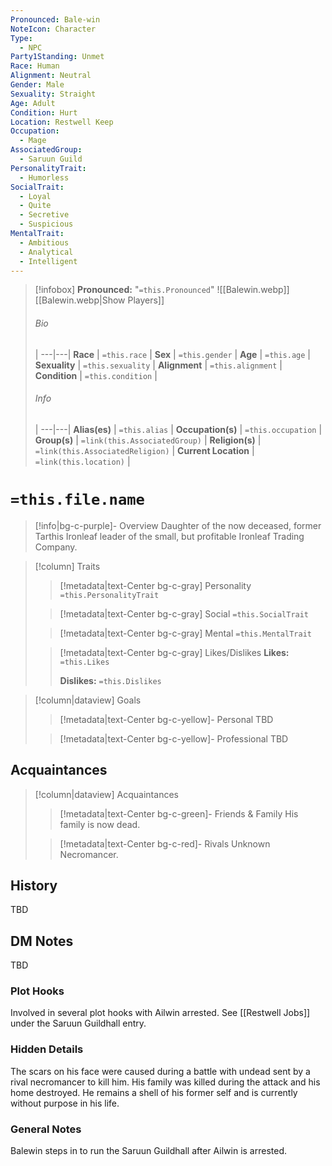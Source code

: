 ```yaml
---
Pronounced: Bale-win
NoteIcon: Character
Type:
  - NPC
Party1Standing: Unmet
Race: Human
Alignment: Neutral
Gender: Male
Sexuality: Straight
Age: Adult
Condition: Hurt
Location: Restwell Keep
Occupation:
  - Mage
AssociatedGroup:
  - Saruun Guild
PersonalityTrait:
  - Humorless
SocialTrait:
  - Loyal
  - Quite
  - Secretive
  - Suspicious
MentalTrait:
  - Ambitious
  - Analytical
  - Intelligent
---
```


> [!infobox]
> **Pronounced:**  "`=this.Pronounced`"
> ![[Balewin.webp]]
> [[Balewin.webp|Show Players]]
> ###### Bio
>  |
> ---|---|
> **Race** | `=this.race` |
> **Sex** | `=this.gender` |
> **Age** | `=this.age` |
> **Sexuality** | `=this.sexuality` |
> **Alignment** | `=this.alignment` |
> **Condition** | `=this.condition` |
> ###### Info
>  |
> ---|---|
> **Alias(es)** | `=this.alias` |
> **Occupation(s)** | `=this.occupation` |
> **Group(s)** | `=link(this.AssociatedGroup)` |
> **Religion(s)** | `=link(this.AssociatedReligion)` |
> **Current Location** | `=link(this.location)` |

# **`=this.file.name`**
> [!info|bg-c-purple]- Overview
Daughter of the now deceased, former Tarthis Ironleaf leader of the small, but profitable Ironleaf Trading Company.  

> [!column] Traits
>> [!metadata|text-Center bg-c-gray] Personality
>> `=this.PersonalityTrait`
>
>> [!metadata|text-Center bg-c-gray] Social
>> `=this.SocialTrait`
>
>> [!metadata|text-Center bg-c-gray] Mental
>> `=this.MentalTrait`
>
>> [!metadata|text-Center bg-c-gray] Likes/Dislikes
>> **Likes:** `=this.Likes`
>>
>> **Dislikes:** `=this.Dislikes`

> [!column|dataview] Goals
>> [!metadata|text-Center bg-c-yellow]- Personal
>> TBD
>
>> [!metadata|text-Center bg-c-yellow]- Professional
>> TBD
>

## Acquaintances
> [!column|dataview] Acquaintances
>> [!metadata|text-Center bg-c-green]- Friends & Family
>> His family is now dead.
>
>> [!metadata|text-Center bg-c-red]- Rivals
>> Unknown Necromancer.
>

## History
TBD

## DM Notes
TBD

### Plot Hooks
Involved in several plot hooks with Ailwin arrested.  See [[Restwell Jobs]]  under the Saruun Guildhall entry.

### Hidden Details
The scars on his face were caused during a battle with undead sent by a rival necromancer to kill him.  His family was killed during the attack and his home destroyed.  He remains a shell of his former self and is currently without purpose in his life.

### General Notes
Balewin steps in to run the Saruun Guildhall after Ailwin is arrested.  